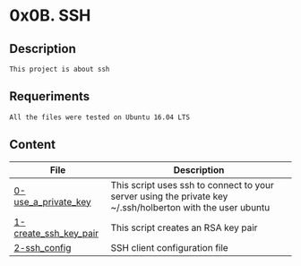 # 0x0B. SSH
## Description
    This project is about ssh
## Requeriments
    All the files were tested on Ubuntu 16.04 LTS
## Content
| File | Description |
| --- | --- |
| [0-use_a_private_key](./0-use_a_private_key) | This script uses ssh to connect to your server using the private key ~/.ssh/holberton with the user ubuntu |
| [1-create_ssh_key_pair](./1-create_ssh_key_pair) | This script creates an RSA key pair |
| [2-ssh_config](./2-ssh_config) | SSH client configuration file |
